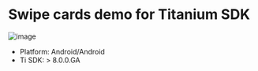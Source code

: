 # Swipe cards demo for Titanium SDK

![image](swipe.gif)

* Platform: Android/Android
* Ti SDK: > 8.0.0.GA
